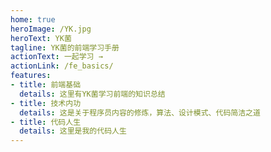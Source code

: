 ```yaml
---
home: true
heroImage: /YK.jpg
heroText: YK菌
tagline: YK菌的前端学习手册
actionText: 一起学习 →
actionLink: /fe_basics/
features:
- title: 前端基础
  details: 这里有YK菌学习前端的知识总结
- title: 技术内功
  details: 这是关于程序员内容的修炼，算法、设计模式、代码简洁之道
- title: 代码人生
  details: 这里是我的代码人生
---
```

